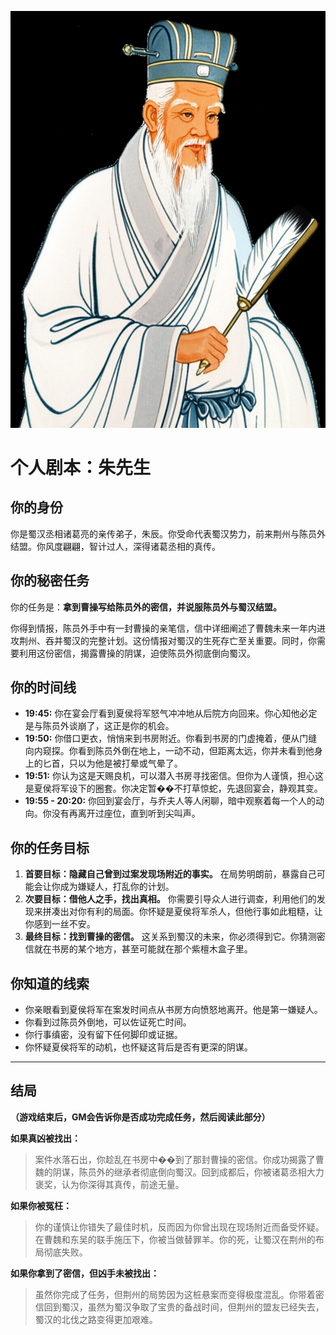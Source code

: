 ![Scholar Zhu](./images/scholar_zhu.png)


# 个人剧本：朱先生

## 你的身份

你是蜀汉丞相诸葛亮的亲传弟子，朱辰。你受命代表蜀汉势力，前来荆州与陈员外结盟。你风度翩翩，智计过人，深得诸葛丞相的真传。

## 你的秘密任务

你的任务是：**拿到曹操写给陈员外的密信，并说服陈员外与蜀汉结盟。**

你得到情报，陈员外手中有一封曹操的亲笔信，信中详细阐述了曹魏未来一年内进攻荆州、吞并蜀汉的完整计划。这份情报对蜀汉的生死存亡至关重要。同时，你需要利用这份密信，揭露曹操的阴谋，迫使陈员外彻底倒向蜀汉。

## 你的时间线

*   **19:45:** 你在宴会厅看到夏侯将军怒气冲冲地从后院方向回来。你心知他必定是与陈员外谈崩了，这正是你的机会。
*   **19:50:** 你借口更衣，悄悄来到书房附近。你看到书房的门虚掩着，便从门缝向内窥探。你看到陈员外倒在地上，一动不动，但距离太远，你并未看到他身上的匕首，只以为他是被打晕或气晕了。
*   **19:51:** 你认为这是天赐良机，可以潜入书房寻找密信。但你为人谨慎，担心这是夏侯将军设下的圈套。你决定暂��不打草惊蛇，先退回宴会，静观其变。
*   **19:55 - 20:20:** 你回到宴会厅，与乔夫人等人闲聊，暗中观察着每一个人的动向。你没有再离开过座位，直到听到尖叫声。

## 你的任务目标

1.  **首要目标：隐藏自己曾到过案发现场附近的事实。** 在局势明朗前，暴露自己可能会让你成为嫌疑人，打乱你的计划。
2.  **次要目标：借他人之手，找出真相。** 你需要引导众人进行调查，利用他们的发现来拼凑出对你有利的局面。你怀疑是夏侯将军杀人，但他行事如此粗糙，让你感到一丝不安。
3.  **最终目标：找到曹操的密信。** 这关系到蜀汉的未来，你必须得到它。你猜测密信就在书房的某个地方，甚至可能就在那个紫檀木盒子里。

## 你知道的线索

*   你亲眼看到夏侯将军在案发时间点从书房方向愤怒地离开。他是第一嫌疑人。
*   你看到过陈员外倒地，可以佐证死亡时间。
*   你行事缜密，没有留下任何脚印或证据。
*   你怀疑夏侯将军的动机，也怀疑这背后是否有更深的阴谋。

---
## 结局

**（游戏结束后，GM会告诉你是否成功完成任务，然后阅读此部分）**

**如果真凶被找出：**
> 案件水落石出，你趁乱在书房中��到了那封曹操的密信。你成功揭露了曹魏的阴谋，陈员外的继承者彻底倒向蜀汉。回到成都后，你被诸葛丞相大力褒奖，认为你深得其真传，前途无量。

**如果你被冤枉：**
> 你的谨慎让你错失了最佳时机，反而因为你曾出现在现场附近而备受怀疑。在曹魏和东吴的联手施压下，你被当做替罪羊。你的死，让蜀汉在荆州的布局彻底失败。

**如果你拿到了密信，但凶手未被找出：**
> 虽然你完成了任务，但荆州的局势因为这桩悬案而变得极度混乱。你带着密信回到蜀汉，虽然为蜀汉争取了宝贵的备战时间，但荆州的盟友已经失去，蜀汉的北伐之路变得更加艰难。
